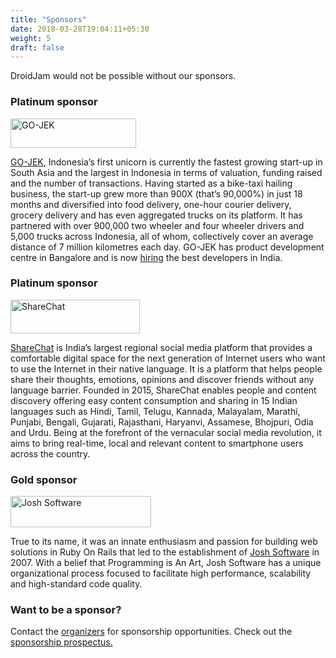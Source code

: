 ```yaml
---
title: "Sponsors"
date: 2018-03-28T19:04:11+05:30
weight: 5
draft: false
---
```


DroidJam would not be possible without our sponsors. 

### Platinum sponsor

<img alt="GO-JEK" src="/images/gojek.svg" width="201" height="47" >

<a href="http://www.gojek.io/">GO-JEK</a>, Indonesia’s first unicorn is currently the fastest growing start-up in South Asia and the largest in Indonesia in terms of valuation, funding raised and the number of transactions. Having started as a bike-taxi hailing business, the start-up grew more than 900X (that’s 90,000%) in just 18 months and diversified into food delivery, one-hour courier delivery, grocery delivery and has even aggregated trucks on its platform. It has partnered with over 900,000 two wheeler and four wheeler drivers and 5,000 trucks across Indonesia, all of whom, collectively cover an average distance of 7 million kilometres each day. GO-JEK has product development centre in Bangalore and is now <a href="http://www.gojek.io/careers/">hiring</a> the best developers in India.

### Platinum sponsor

<img alt="ShareChat" src="/images/sharechat.svg" width="207" height="54" >

<a href="https://sharechat.com/">ShareChat</a> is India’s largest regional social media platform that provides a comfortable digital space for the next generation of Internet users who want to use the Internet in their native language. It is a platform that helps people share their thoughts, emotions, opinions and discover friends without any language barrier. Founded in 2015, ShareChat enables people and content discovery offering easy content consumption and sharing in 15 Indian languages such as Hindi, Tamil, Telugu, Kannada, Malayalam, Marathi, Punjabi, Bengali, Gujarati, Rajasthani, Haryanvi, Assamese, Bhojpuri, Odia and Urdu. Being at the forefront of the vernacular social media revolution, it aims to bring real-time, local and relevant content to smartphone users across the country.

### Gold sponsor

<img alt="Josh Software" src="/images/josh.png" width="225" height="50" >

True to its name, it was an innate enthusiasm and passion for building web solutions in Ruby On Rails that led to the establishment of <a href="https://joshsoftware.com">Josh Software</a> in 2007. With a belief that Programming is An Art, Josh Software has a unique organizational process focused to facilitate high performance, scalability and high-standard code quality.


### Want to be a sponsor?
Contact the <a href="/#organizers">organizers</a> for sponsorship opportunities. Check out the <a href="/docs/droidjam_sponsorship_prospectus.pdf">sponsorship prospectus.</a>
